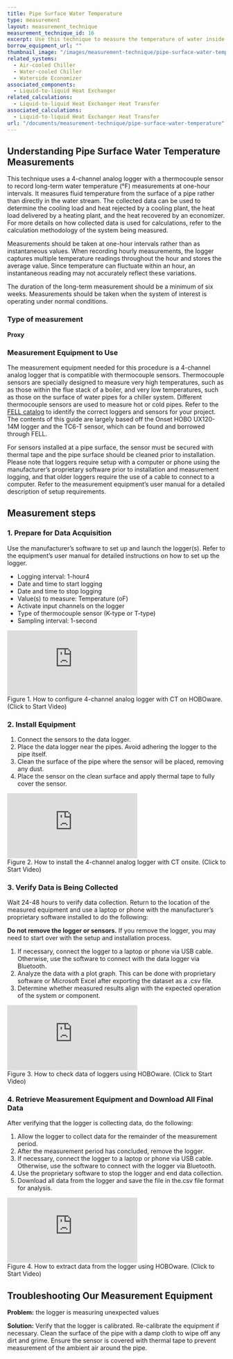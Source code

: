 ```yaml
---
title: Pipe Surface Water Temperature
type: measurement
layout: measurement_technique
measurement_technique_id: 16
excerpt: Use this technique to measure the temperature of water inside a piping system at one-hour intervals with a data logger.
borrow_equipment_url: ""
thumbnail_image: "/images/measurement-technique/pipe-surface-water-temperature/2024_0410_pipe surface water temperature MT_thumbnail.jpeg"
related_systems:
  - Air-cooled Chiller
  - Water-cooled Chiller
  - Waterside Economizer
associated_components: 
  - Liquid-to-liquid Heat Exchanger
related_calculations:
  - Liquid-to-liquid Heat Exchanger Heat Transfer
associated_calculations:
  - Liquid-to-liquid Heat Exchanger Heat Transfer
url: "/documents/measurement-technique/pipe-surface-water-temperature"
---
```


## Understanding Pipe Surface Water Temperature Measurements

This technique uses a 4-channel analog logger with a thermocouple sensor to record long-term water temperature (°F) measurements at one-hour intervals. It measures fluid temperature from the surface of a pipe rather than directly in the water stream. The collected data can be used to determine the cooling load and heat rejected by a cooling plant, the heat load delivered by a heating plant, and the heat recovered by an economizer. For more details on how collected data is used for calculations, refer to the calculation methodology of the system being measured. 

Measurements should be taken at one-hour intervals rather than as instantaneous values. When recording hourly measurements, the logger captures multiple temperature readings throughout the hour and stores the average value. Since temperature can fluctuate within an hour, an instantaneous reading may not accurately reflect these variations.  

The duration of the long-term measurement should be a minimum of six weeks. Measurements should be taken when the system of interest is operating under normal conditions. 

### Type of measurement 

<strong>Proxy</strong> 

### Measurement Equipment to Use

The measurement equipment needed for this procedure is a 4-channel analog logger that is compatible with thermocouple sensors. Thermocouple sensors are specially designed to measure very high temperatures, such as as those within the flue stack of a boiler, and very low temperatures, such as those on the surface of water pipes for a chiller system. Different thermocouple sensors are used to measure hot or cold pipes. Refer to the [FELL catalog](https://nycenergytools.com/equipment/) to identify the correct loggers and sensors for your project. The contents of this guide are largely based off the Onset HOBO UX120-14M logger and the TC6-T sensor, which can be found and borrowed through FELL. 
 
For sensors installed at a pipe surface, the sensor must be secured with thermal tape and the pipe surface should be cleaned prior to installation. Please note that loggers require setup with a computer or phone using the manufacturer’s proprietary software prior to installation and measurement logging, and that older loggers require the use of a cable to connect to a computer. Refer to the measurement equipment’s user manual for a detailed description of setup requirements.  

## Measurement steps 

### 1. Prepare for Data Acquisition 

Use the manufacturer’s software to set up and launch the logger(s). Refer to the equipment’s user manual for detailed instructions on how to set up the logger. 

- Logging interval: 1-hour4
- Date and time to start logging
- Date and time to stop logging
- Value(s) to measure: Temperature (oF)
- Activate input channels on the logger
- Type of thermocouple sensor (K-type or T-type)
- Sampling interval: 1-second

<iframe class ="video" src="https://www.youtube.com/embed/fUjz0qj7GVM?si=29uKvwk8x1thOh8X" title="YouTube video player" frameborder="0" allow="accelerometer; autoplay; clipboard-write; encrypted-media; gyroscope; picture-in-picture; web-share" allowfullscreen></iframe>
<figcaption class="figure-caption text-left">Figure 1. How to configure 4-channel analog logger with CT on HOBOware. (Click to Start Video)</figcaption>


### 2. Install Equipment 

1. Connect the sensors to the data logger.
2. Place the data logger near the pipes. Avoid adhering the logger to the pipe itself.
3. Clean the surface of the pipe where the sensor will be placed, removing any dust.
4. Place the sensor on the clean surface and apply thermal tape to fully cover the sensor.

<iframe class ="video" src="https://www.youtube.com/embed/FWgM0-VSlEQ?si=jF6QAKaKCVq-TZEQ" title="YouTube video player" frameborder="0" allow="accelerometer; autoplay; clipboard-write; encrypted-media; gyroscope; picture-in-picture; web-share" allowfullscreen></iframe>
<figcaption class="figure-caption text-left">Figure 2. How to install the 4-channel analog logger with CT onsite. (Click to Start Video)</figcaption>

### 3. Verify Data is Being Collected 

Wait 24-48 hours to verify data collection. Return to the location of the measured equipment and use a laptop or phone with the manufacturer’s proprietary software installed to do the following: 

<div class="alert alert-warning" role="alert">
<strong>Do not remove the logger or sensors.</strong> If you remove the logger, you may need to start over with the setup and installation process.
</div>

1. If necessary, connect the logger to a laptop or phone via USB cable. Otherwise, use the software to connect with the data logger via Bluetooth.
2. Analyze the data with a plot graph. This can be done with proprietary software or Microsoft Excel after exporting the dataset as a .csv file.
3. Determine whether measured results align with the expected operation of the system or component.

<iframe class ="video" src="https://www.youtube.com/embed/KyLO5ARQbuA?si=Xg596FGRsPzI_FGD" title="YouTube video player" frameborder="0" allow="accelerometer; autoplay; clipboard-write; encrypted-media; gyroscope; picture-in-picture; web-share" allowfullscreen></iframe>
<figcaption class="figure-caption text-left">Figure 3. How to check data of loggers using HOBOware. (Click to Start Video)</figcaption>


### 4. Retrieve Measurement Equipment and Download All Final Data 

After verifying that the logger is collecting data, do the following:

1. Allow the logger to collect data for the remainder of the measurement period.
2. After the measurement period has concluded, remove the logger.
3. If necessary, connect the logger to a laptop or phone via USB cable. Otherwise, use the software to connect with the logger via Bluetooth.
4. Use the proprietary software to stop the logger and end data collection.
5. Download all data from the logger and save the file in the.csv file format for analysis.

<iframe class ="video" src="https://www.youtube.com/embed/47hqmeOh5X4?si=sMOFZCL0J-D6wtmD" title="YouTube video player" frameborder="0" allow="accelerometer; autoplay; clipboard-write; encrypted-media; gyroscope; picture-in-picture; web-share" allowfullscreen></iframe>
<figcaption class="figure-caption text-left">Figure 4. How to extract data from the logger using HOBOware. (Click to Start Video)</figcaption>


## Troubleshooting Our Measurement Equipment

<strong>Problem:</strong> the logger is measuring unexpected values 

<div class="alert alert-warning" role="alert">
<strong>Solution:</strong> Verify that the logger is calibrated. Re-calibrate the equipment if necessary. Clean the surface of the pipe with a damp cloth to wipe off any dirt and grime. Ensure the sensor is covered with thermal tape to prevent measurement of the ambient air around the pipe.
</div>
